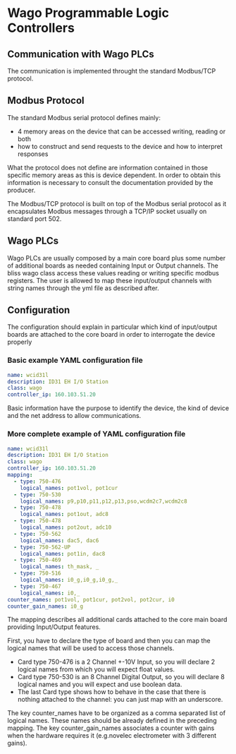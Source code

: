# Wago Programmable Logic Controllers #

## Communication with Wago PLCs ##
The communication is implemented throught the standard Modbus/TCP protocol.

## Modbus Protocol ##
The standard Modbus serial protocol defines mainly:

* 4 memory areas on the device that can be accessed writing, reading or both
* how to construct and send requests to the device and how to interpret responses

What the protocol does not define are information contained in those specific memory areas as this is device dependent.
In order to obtain this information is necessary to consult the documentation provided by the producer.

The Modbus/TCP protocol is built on top of the Modbus serial protocol as it encapsulates Modbus messages through a TCP/IP socket usually on standard port 502.

## Wago PLCs ##
Wago PLCs are usually composed by a main core board plus some number of additional boards as needed containing Input or Output channels.
The bliss wago class access these values reading or writing specific modbus registers.
The user is allowed to map these input/output channels with string names through the yml file as described after.

## Configuration ##

The configuration should explain in particular which kind of input/output boards are attached to the core board in order to interrogate the device properly

### Basic example YAML configuration file ###

```yaml
name: wcid31l
description: ID31 EH I/O Station
class: wago
controller_ip: 160.103.51.20
```

Basic information have the purpose to identify the device, the kind of device and the net address to allow communications.

### More complete example of YAML configuration file ###

```yaml
name: wcid31l
description: ID31 EH I/O Station
class: wago
controller_ip: 160.103.51.20
mapping:
  - type: 750-476
    logical_names: pot1vol, pot1cur
  - type: 750-530
    logical_names: p9,p10,p11,p12,p13,pso,wcdm2c7,wcdm2c8
  - type: 750-478
    logical_names: pot1out, adc8
  - type: 750-478
    logical_names: pot2out, adc10
  - type: 750-562
    logical_names: dac5, dac6
  - type: 750-562-UP
    logical_names: pot1in, dac8
  - type: 750-469
    logical_names: th_mask, _
  - type: 750-516
    logical_names: i0_g,i0_g,i0_g,_
  - type: 750-467
    logical_names: i0,_
counter_names: pot1vol, pot1cur, pot2vol, pot2cur, i0
counter_gain_names: i0_g
```

The mapping describes all additional cards attached to the core main board providing Input/Output features.

First, you have to declare the type of board and then you can map the logical names that will be used to access those channels.

* Card type 750-476 is a 2 Channel +-10V Input, so you will declare 2 logical names from which you will expect float values.
* Card type 750-530 is an 8 Channel Digital Output, so you will declare 8 logical names and you will expect and use boolean data.
* The last Card type shows how to behave in the case that there is nothing attached to the channel: you can just map with an underscore.

The key counter_names have to be organized as a comma separated list of logical names. These names should be already defined in the preceding mapping.
The key counter_gain_names associates a counter with gains when the hardware requires it (e.g.novelec electrometer with 3 different gains).